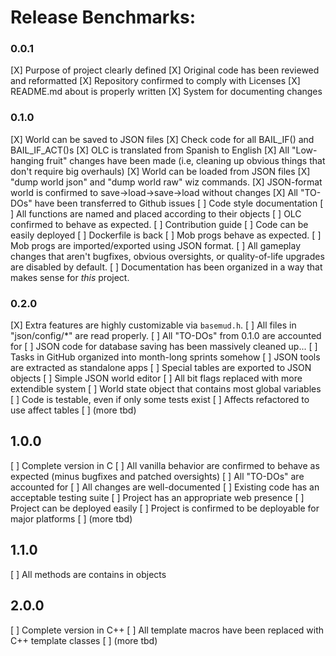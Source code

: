 # Release Benchmarks:

### 0.0.1

[X] Purpose of project clearly defined
[X] Original code has been reviewed and reformatted
[X] Repository confirmed to comply with Licenses
[X] README.md about is properly written
[X] System for documenting changes

### 0.1.0

[X] World can be saved to JSON files
[X] Check code for all BAIL_IF() and BAIL_IF_ACT()s
[X] OLC is translated from Spanish to English
[X] All "Low-hanging fruit" changes have been made (i.e, cleaning up obvious things
    that don't require big overhauls)
[X] World can be loaded from JSON files
[X] "dump world json" and "dump world raw" wiz commands.
[X] JSON-format world is confirmed to save->load->save->load without changes
[X] All "TO-DOs" have been transferred to Github issues
[ ] Code style documentation
[ ] All functions are named and placed according to their objects
[ ] OLC confirmed to behave as expected.
[ ] Contribution guide
[ ] Code can be easily deployed
[ ] Dockerfile is back
[ ] Mob progs behave as expected.
[ ] Mob progs are imported/exported using JSON format.
[ ] All gameplay changes that aren't bugfixes, obvious oversights, or
    quality-of-life upgrades are disabled by default.
[ ] Documentation has been organized in a way that makes sense for _this_ project.

### 0.2.0

[X] Extra features are highly customizable via `basemud.h`.
[ ] All files in "json/config/*" are read properly.
[ ] All "TO-DOs" from 0.1.0 are accounted for
[ ] JSON code for database saving has been massively cleaned up...
[ ] Tasks in GitHub organized into month-long sprints somehow
[ ] JSON tools are extracted as standalone apps
[ ] Special tables are exported to JSON objects
[ ] Simple JSON world editor
[ ] All bit flags replaced with more extendible system
[ ] World state object that contains most global variables
[ ] Code is testable, even if only some tests exist
[ ] Affects refactored to use affect tables
[ ] (more tbd)

## 1.0.0

[ ] Complete version in C
[ ] All vanilla behavior are confirmed to behave as expected (minus bugfixes
    and patched oversights)
[ ] All "TO-DOs" are accounted for
[ ] All changes are well-documented
[ ] Existing code has an acceptable testing suite
[ ] Project has an appropriate web presence
[ ] Project can be deployed easily
[ ] Project is confirmed to be deployable for major platforms
[ ] (more tbd)

## 1.1.0

[ ] All methods are contains in objects

## 2.0.0

[ ] Complete version in C++
[ ] All template macros have been replaced with C++ template classes
[ ] (more tbd)
